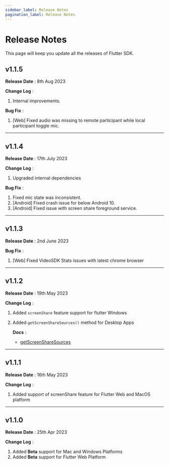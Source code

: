 ```yaml
---
sidebar_label: Release Notes
pagination_label: Release Notes
---
```


# Release Notes

This page will keep you update all the releases of Flutter SDK.

## v1.1.5

**Release Date** : 8th Aug 2023

**Change Log** :

1. Internal improvements.

**Bug Fix** :

1. [Web] Fixed audio was missing to remote participant while local participant toggle mic.

---

## v1.1.4

**Release Date** : 17th July 2023

**Change Log** :

1. Upgraded internal dependencies

**Bug Fix** :

1. Fixed mic state was inconsistent.
2. [Android] Fixed crash issue for below Android 10.
3. [Android] Fixed issue with screen share foreground service.

---

## v1.1.3

**Release Date** : 2nd June 2023

**Bug Fix** :

1. [Web] Fixed VideoSDK Stats issues with latest chrome browser

---

## v1.1.2

**Release Date** : 19th May 2023

**Change Log** :

1. Added `screenShare` feature support for flutter Windows
2. Added `getScreenShareSources()` method for Desktop Apps

   **Docs** :

   - [getScreenShareSources](../../api/sdk-reference/room-class/methods#getscreensharesources)

---

## v1.1.1

**Release Date** : 16th May 2023

**Change Log** :

1. Added support of screenShare feature for Flutter Web and MacOS platform

---

## v1.1.0

**Release Date** : 25th Apr 2023

**Change Log** :

1. Added **Beta** support for Mac and Windows Platforms
2. Added **Beta** support for Flutter Web Platform
